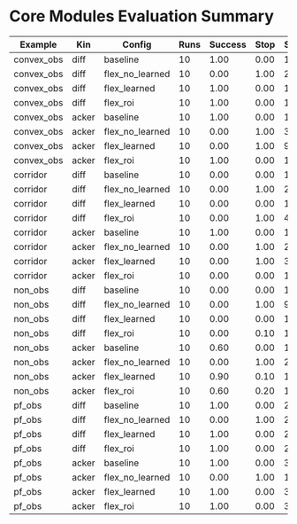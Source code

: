 # Core Modules Evaluation Summary

| Example | Kin | Config | Runs | Success | Stop | Steps | PathLen | MinDist | AvgStep(ms) | MaxV | AvgV | ROI n_in | ROI n_roi | ROI ratio |
|---------|-----|--------|------|---------|------|-------|---------|---------|-------------|------|------|---------|-----------|-----------|
| convex_obs | diff | baseline | 10 | 1.00 | 0.00 | 150.0 | 57.50 | 0.88 | 24.60 | 5.20 | 3.83 | NA | NA | NA |
| convex_obs | diff | flex_no_learned | 10 | 0.00 | 1.00 | 2.0 | 0.26 | -0.91 | 1164.49 | 2.60 | 1.30 | NA | NA | NA |
| convex_obs | diff | flex_learned | 10 | 1.00 | 0.00 | 150.0 | 57.48 | 0.86 | 23.84 | 5.07 | 3.83 | NA | NA | NA |
| convex_obs | diff | flex_roi | 10 | 1.00 | 0.00 | 150.0 | 57.54 | 0.85 | 23.58 | 5.25 | 3.84 | 21.348993288590606 | 19.630872483221477 | 1.0986714696704463 |
| convex_obs | acker | baseline | 10 | 1.00 | 0.00 | 139.0 | 53.41 | 0.10 | 24.03 | 5.04 | 3.84 | NA | NA | NA |
| convex_obs | acker | flex_no_learned | 10 | 0.00 | 1.00 | 3.0 | 0.80 | -76.68 | 1046.74 | 4.00 | 2.67 | NA | NA | NA |
| convex_obs | acker | flex_learned | 10 | 0.00 | 1.00 | 96.0 | 38.08 | 0.09 | 26.35 | 5.37 | 3.97 | NA | NA | NA |
| convex_obs | acker | flex_roi | 10 | 1.00 | 0.00 | 133.0 | 53.20 | 0.13 | 24.40 | 5.42 | 4.00 | 15.931297709923664 | 14.389312977099234 | 1.0826660613621286 |
| corridor | diff | baseline | 10 | 0.00 | 0.00 | 110.0 | 27.85 | 0.18 | 39.46 | 5.15 | 2.53 | NA | NA | NA |
| corridor | diff | flex_no_learned | 10 | 0.00 | 1.00 | 2.0 | 0.40 | -13.14 | 1586.93 | 4.00 | 2.00 | NA | NA | NA |
| corridor | diff | flex_learned | 10 | 0.00 | 0.00 | 112.0 | 27.90 | 0.22 | 37.54 | 5.31 | 2.49 | NA | NA | NA |
| corridor | diff | flex_roi | 10 | 0.00 | 1.00 | 47.0 | 13.00 | 0.09 | 29.63 | 4.00 | 2.73 | 91.04347826086955 | 53.34782608695652 | 3.2557636527131484 |
| corridor | acker | baseline | 10 | 1.00 | 0.00 | 178.0 | 67.75 | 0.12 | 33.96 | 5.56 | 3.81 | NA | NA | NA |
| corridor | acker | flex_no_learned | 10 | 0.00 | 1.00 | 2.0 | 0.36 | -77.54 | 356.49 | 3.59 | 1.80 | NA | NA | NA |
| corridor | acker | flex_learned | 10 | 0.00 | 1.00 | 38.0 | 13.07 | 0.08 | 39.80 | 5.60 | 3.44 | NA | NA | NA |
| corridor | acker | flex_roi | 10 | 0.00 | 0.00 | 129.0 | 16.53 | 0.53 | 72.02 | 4.11 | 0.64 | 91.671875 | 76.0859375 | 1.6142606799242123 |
| non_obs | diff | baseline | 10 | 0.00 | 0.00 | 129.6 | 50.55 | 0.42 | 25.19 | 4.29 | 3.92 | NA | NA | NA |
| non_obs | diff | flex_no_learned | 10 | 0.00 | 1.00 | 9.8 | 4.19 | -0.94 | 409.03 | 4.12 | 2.06 | NA | NA | NA |
| non_obs | diff | flex_learned | 10 | 0.00 | 0.00 | 109.6 | 42.85 | 1.08 | 25.20 | 4.42 | 3.95 | NA | NA | NA |
| non_obs | diff | flex_roi | 10 | 0.00 | 0.10 | 124.3 | 48.27 | 0.40 | 25.43 | 4.26 | 3.91 | 14.356834716363949 | 13.085455686114154 | 1.073575134168967 |
| non_obs | acker | baseline | 10 | 0.60 | 0.00 | 123.7 | 44.19 | 0.50 | 26.38 | 4.90 | 3.56 | NA | NA | NA |
| non_obs | acker | flex_no_learned | 10 | 0.00 | 1.00 | 2.5 | 0.60 | -79.26 | 992.79 | 4.00 | 2.30 | NA | NA | NA |
| non_obs | acker | flex_learned | 10 | 0.90 | 0.10 | 127.9 | 49.50 | 0.54 | 28.09 | 5.14 | 3.77 | NA | NA | NA |
| non_obs | acker | flex_roi | 10 | 0.60 | 0.20 | 103.2 | 39.91 | 0.52 | 28.65 | 5.29 | 3.76 | 14.952702612039701 | 14.201446510798387 | 1.0538614008257774 |
| pf_obs | diff | baseline | 10 | 1.00 | 0.00 | 262.0 | 102.09 | 0.43 | 26.53 | 5.43 | 3.90 | NA | NA | NA |
| pf_obs | diff | flex_no_learned | 10 | 0.00 | 1.00 | 27.0 | 12.47 | -1.52 | 406.17 | 5.39 | 1.16 | NA | NA | NA |
| pf_obs | diff | flex_learned | 10 | 1.00 | 0.00 | 254.0 | 98.02 | 0.44 | 25.30 | 5.36 | 3.86 | NA | NA | NA |
| pf_obs | diff | flex_roi | 10 | 1.00 | 0.00 | 264.0 | 102.12 | 0.35 | 26.78 | 5.61 | 3.87 | 24.07874015748032 | 23.88976377952756 | 1.0117731530910148 |
| pf_obs | acker | baseline | 10 | 1.00 | 0.00 | 350.0 | 136.12 | 0.10 | 24.23 | 5.41 | 3.89 | NA | NA | NA |
| pf_obs | acker | flex_no_learned | 10 | 0.00 | 1.00 | 19.0 | 7.21 | -86.95 | 97.97 | 4.06 | 3.80 | NA | NA | NA |
| pf_obs | acker | flex_learned | 10 | 1.00 | 0.00 | 342.0 | 135.69 | 0.13 | 24.47 | 5.32 | 3.97 | NA | NA | NA |
| pf_obs | acker | flex_roi | 10 | 1.00 | 0.00 | 342.0 | 135.60 | 0.15 | 24.38 | 5.36 | 3.96 | 20.108024691358025 | 19.70679012345679 | 1.0231161105145987 |